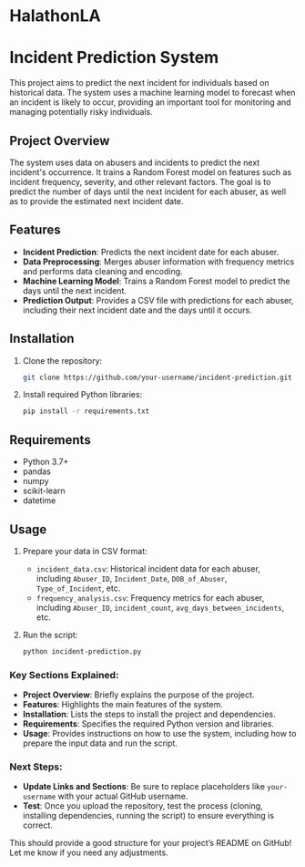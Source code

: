 # HalathonLA
# Incident Prediction System

This project aims to predict the next incident for individuals based on historical data. The system uses a machine learning model to forecast when an incident is likely to occur, providing an important tool for monitoring and managing potentially risky individuals.

## Project Overview

The system uses data on abusers and incidents to predict the next incident's occurrence. It trains a Random Forest model on features such as incident frequency, severity, and other relevant factors. The goal is to predict the number of days until the next incident for each abuser, as well as to provide the estimated next incident date.

## Features

- **Incident Prediction**: Predicts the next incident date for each abuser.
- **Data Preprocessing**: Merges abuser information with frequency metrics and performs data cleaning and encoding.
- **Machine Learning Model**: Trains a Random Forest model to predict the days until the next incident.
- **Prediction Output**: Provides a CSV file with predictions for each abuser, including their next incident date and the days until it occurs.

## Installation

1. Clone the repository:
    ```bash
    git clone https://github.com/your-username/incident-prediction.git
    ```
2. Install required Python libraries:
    ```bash
    pip install -r requirements.txt
    ```

## Requirements

- Python 3.7+
- pandas
- numpy
- scikit-learn
- datetime

## Usage

1. Prepare your data in CSV format:
   - `incident_data.csv`: Historical incident data for each abuser, including `Abuser_ID`, `Incident_Date`, `DOB_of_Abuser`, `Type_of_Incident`, etc.
   - `frequency_analysis.csv`: Frequency metrics for each abuser, including `Abuser_ID`, `incident_count`, `avg_days_between_incidents`, etc.
   
2. Run the script:
   ```bash
   python incident-prediction.py


### Key Sections Explained:

- **Project Overview**: Briefly explains the purpose of the project.
- **Features**: Highlights the main features of the system.
- **Installation**: Lists the steps to install the project and dependencies.
- **Requirements**: Specifies the required Python version and libraries.
- **Usage**: Provides instructions on how to use the system, including how to prepare the input data and run the script.

### Next Steps:
- **Update Links and Sections**: Be sure to replace placeholders like `your-username` with your actual GitHub username.
- **Test**: Once you upload the repository, test the process (cloning, installing dependencies, running the script) to ensure everything is correct.

This should provide a good structure for your project’s README on GitHub! Let me know if you need any adjustments.
